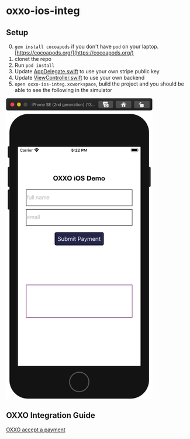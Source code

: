 # oxxo-ios-integ
## Setup

0. `gem install cocoapods` if you don't have `pod` on your laptop. [https://cocoapods.org/](https://cocoapods.org/)
1. clonet the repo
2. Run `pod install`
3. Update [AppDelegate.swift](https://github.com/pololi-stripe/oxxo-ios-integ/blob/master/oxxo-ios-integ/AppDelegate.swift#L20) to use your own stripe public key
4. Update [ViewController.swift](https://github.com/pololi-stripe/oxxo-ios-integ/blob/master/oxxo-ios-integ/ViewController.swift#L24) to use your own backend
5. `open oxxo-ios-integ.xcworkspace`, build the project and you should be able to see the following in the simulator
<img src="https://github.com/pololi-stripe/oxxo-ios-integ/raw/master/oxxo-ios-example.jpg" alt="example" width="400">

## OXXO Integration Guide
[OXXO accept a payment](https://site-admin.stripe.com/docs/payments/oxxo?platform=ios&lang=ruby)
